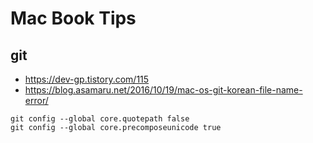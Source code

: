 # Mac Book Tips
## git
- https://dev-gp.tistory.com/115
- https://blog.asamaru.net/2016/10/19/mac-os-git-korean-file-name-error/

```
git config --global core.quotepath false
git config --global core.precomposeunicode true
```
